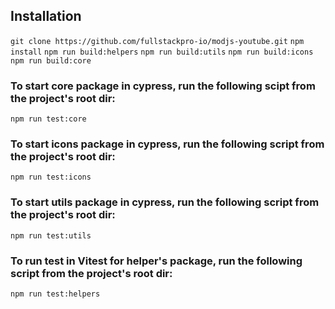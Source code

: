## Installation

`git clone https://github.com/fullstackpro-io/modjs-youtube.git`
`npm install`
`npm run build:helpers`
`npm run build:utils`
`npm run build:icons`
`npm run build:core`

### To start core package in cypress, run the following scipt from the project's root dir:

`npm run test:core`

### To start icons package in cypress, run the following script from the project's root dir:

`npm run test:icons`

### To start utils package in cypress, run the following script from the project's root dir:

`npm run test:utils`

### To run test in Vitest for helper's package, run the following script from the project's root dir:

`npm run test:helpers`
